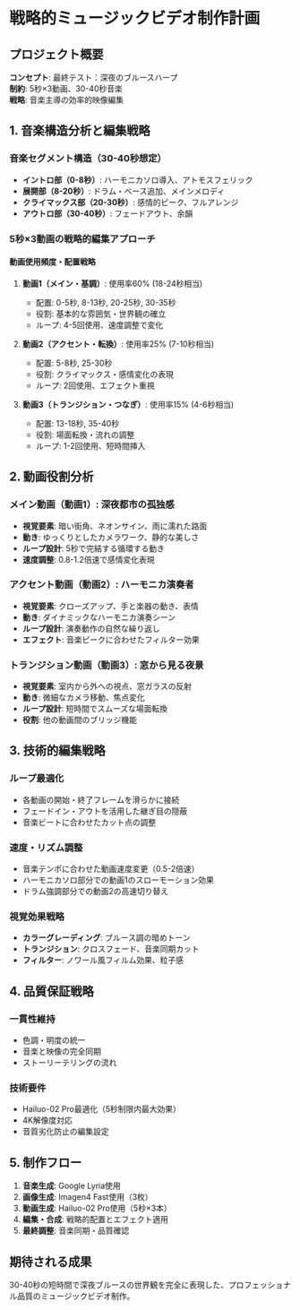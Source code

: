 # 戦略的ミュージックビデオ制作計画

## プロジェクト概要
**コンセプト**: 最終テスト：深夜のブルースハープ  
**制約**: 5秒×3動画、30-40秒音楽  
**戦略**: 音楽主導の効率的映像編集

## 1. 音楽構造分析と編集戦略

### 音楽セグメント構造（30-40秒想定）
- **イントロ部（0-8秒）**: ハーモニカソロ導入、アトモスフェリック
- **展開部（8-20秒）**: ドラム・ベース追加、メインメロディ
- **クライマックス部（20-30秒）**: 感情的ピーク、フルアレンジ
- **アウトロ部（30-40秒）**: フェードアウト、余韻

### 5秒×3動画の戦略的編集アプローチ

#### **動画使用頻度・配置戦略**
1. **動画1（メイン・基調）**: 使用率60% (18-24秒相当)
   - 配置: 0-5秒, 8-13秒, 20-25秒, 30-35秒
   - 役割: 基本的な雰囲気・世界観の確立
   - ループ: 4-5回使用、速度調整で変化

2. **動画2（アクセント・転換）**: 使用率25% (7-10秒相当)
   - 配置: 5-8秒, 25-30秒
   - 役割: クライマックス・感情変化の表現
   - ループ: 2回使用、エフェクト重視

3. **動画3（トランジション・つなぎ）**: 使用率15% (4-6秒相当)
   - 配置: 13-18秒, 35-40秒
   - 役割: 場面転換・流れの調整
   - ループ: 1-2回使用、短時間挿入

## 2. 動画役割分析

### **メイン動画（動画1）**: 深夜都市の孤独感
- **視覚要素**: 暗い街角、ネオンサイン、雨に濡れた路面
- **動き**: ゆっくりとしたカメラワーク、静的な美しさ
- **ループ設計**: 5秒で完結する循環する動き
- **速度調整**: 0.8-1.2倍速で感情変化表現

### **アクセント動画（動画2）**: ハーモニカ演奏者
- **視覚要素**: クローズアップ、手と楽器の動き、表情
- **動き**: ダイナミックなハーモニカ演奏シーン
- **ループ設計**: 演奏動作の自然な繰り返し
- **エフェクト**: 音楽ピークに合わせたフィルター効果

### **トランジション動画（動画3）**: 窓から見る夜景
- **視覚要素**: 室内から外への視点、窓ガラスの反射
- **動き**: 微細なカメラ移動、焦点変化
- **ループ設計**: 短時間でスムーズな場面転換
- **役割**: 他の動画間のブリッジ機能

## 3. 技術的編集戦略

### **ループ最適化**
- 各動画の開始・終了フレームを滑らかに接続
- フェードイン・アウトを活用した継ぎ目の隠蔽
- 音楽ビートに合わせたカット点の調整

### **速度・リズム調整**
- 音楽テンポに合わせた動画速度変更（0.5-2倍速）
- ハーモニカソロ部分での動画1のスローモーション効果
- ドラム強調部分での動画2の高速切り替え

### **視覚効果戦略**
- **カラーグレーディング**: ブルース調の暗めトーン
- **トランジション**: クロスフェード、音楽同期カット
- **フィルター**: ノワール風フィルム効果、粒子感

## 4. 品質保証戦略

### **一貫性維持**
- 色調・明度の統一
- 音楽と映像の完全同期
- ストーリーテリングの流れ

### **技術要件**
- Hailuo-02 Pro最適化（5秒制限内最大効果）
- 4K解像度対応
- 音質劣化防止の編集設定

## 5. 制作フロー

1. **音楽生成**: Google Lyria使用
2. **画像生成**: Imagen4 Fast使用（3枚）
3. **動画生成**: Hailuo-02 Pro使用（5秒×3本）
4. **編集・合成**: 戦略的配置とエフェクト適用
5. **最終調整**: 音楽同期・品質確認

## 期待される成果
30-40秒の短時間で深夜ブルースの世界観を完全に表現した、プロフェッショナル品質のミュージックビデオ制作。